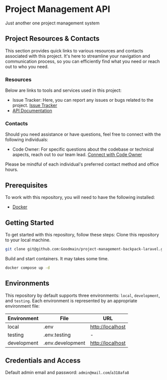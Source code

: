 # Project Management API

Just another one project management system

## Project Resources & Contacts
This section provides quick links to various resources and contacts associated
with this project. It's here to streamline your navigation and communication
process, so you can efficiently find what you need or reach out to who you need.

### Resources
Below are links to tools and services used in this project:
- Issue Tracker: Here, you can report any issues or bugs related to the project. [Issue Tracker](https://github.com/Goodmain/project-management-backpack-laravel/issues)
- [API Documentation](http://localhost)

### Contacts
Should you need assistance or have questions, feel free to connect with the following individuals:
- Code Owner: For specific questions about the codebase or technical aspects, reach out to our team lead. [Connect with Code Owner](iskrinvv@gmail.com)

Please be mindful of each individual's preferred contact method and office hours.

## Prerequisites
To work with this repository, you will need to have the following
installed:
- [Docker](https://www.docker.com)

## Getting Started
To get started with this repository, follow these steps:
Clone this repository to your local machine.
```sh
git clone git@github.com:Goodmain/project-management-backpack-laravel.git
```
Build and start containers. It may takes some time.
```sh
docker compose up -d
```

## Environments
This repository by default supports three environments: `local`, `development`,
and `testing`. Each environment is represented by an appropriate environment file:

| Environment | File | URL                                  |
| --- | --- |--------------------------------------|
| local | .env | [http://localhost](http://localhost) |
| testing | .env.testing | -                                    |
| development | .env.development | [http://localhost](http://localhost)               |

## Credentials and Access
Default admin email and password: `admin@mail.com`/`a318afa8`